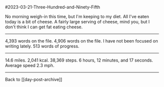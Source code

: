 #2023-03-21-Three-Hundred-and-Ninety-Fifth

No morning weigh-in this time, but I'm keeping to my diet.  All I've eaten today is a bit of cheese.  A fairly large serving of cheese, mind you, but I don't think I can get fat eating cheese.

---
4,393 words on the file.  4,906 words on the file.  I have not been focused on writing lately.  513 words of progress.

---
14.6 miles.  2,041 kcal.  38,369 steps.  6 hours, 12 minutes, and 17 seconds.  Average speed 2.3 mph.

---
Back to [[day-post-archive]]